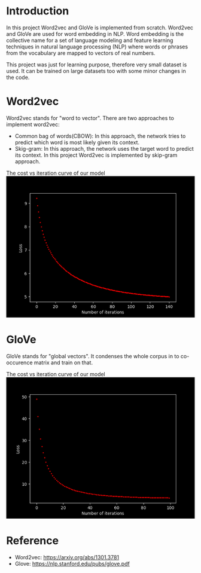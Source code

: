 # Introduction
In this project Word2vec and GloVe is implemented from scratch. Word2vec and GloVe are used for word embedding in NLP. Word embedding is the collective name for a set of language modeling and feature learning techniques in natural language processing (NLP) where words or phrases from the vocabulary are mapped to vectors of real numbers.

This project was just for learning purpose, therefore very small dataset is used. It can be trained on large datasets too with some minor changes in the code.

# Word2vec
Word2vec stands for "word to vector".
There are two approaches to implement word2vec: 
- Common bag of words(CBOW): In this approach, the network tries to predict which word is most likely given its context.
- Skig-gram: In this approach, the network uses the target word to predict its context.
In this project Word2vec is implemented by skip-gram approach.

The cost vs iteration curve of our model
![](Word2vec/images/Cost%20vs%20Iteration.png)

# GloVe
GloVe stands for "global vectors". It condenses the whole corpus in to co-occurence matrix and train on that. 

The cost vs iteration curve of our model
![](GloVe/images/Cost%20vs%20Iteration.png)

# Reference
- Word2vec: https://arxiv.org/abs/1301.3781
- Glove: https://nlp.stanford.edu/pubs/glove.pdf
